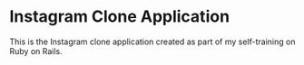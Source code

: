 # Instagram Clone Application

This is the Instagram clone application created as part of my self-training on Ruby on Rails.
